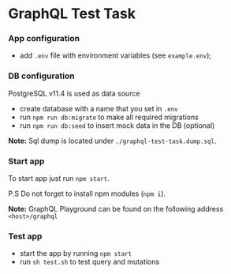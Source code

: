 # GraphQL Test Task

### App configuration

- add `.env` file with environment variables (see `example.env`);

### DB configuration

PostgreSQL v11.4 is used as data source

- create database with a name that you set in `.env`
- run `npm run db:migrate` to make all required migrations
- run `npm run db:seed` to insert mock data in the DB (optional)

**Note:** Sql dump is located under `./graphql-test-task.dump.sql`.

### Start app

To start app just run `npm start`.

P.S Do not forget to install npm modules (`npm i`).

**Note:** GraphQL Playground can be found on the following address `<host>/graphql`

### Test app

- start the app by running `npm start`
- run `sh test.sh` to test query and mutations
